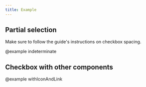 ```yaml
---
title: Example
---
```


## Partial selection

Make sure to follow the guide's instructions on checkbox spacing.

@example indeterminate

## Checkbox with other components

@example withIconAndLink
